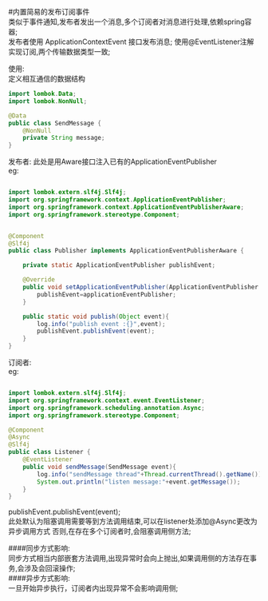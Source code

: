 #内置简易的发布订阅事件  
类似于事件通知,发布者发出一个消息,多个订阅者对消息进行处理,依赖spring容器;  
发布者使用 ApplicationContextEvent 接口发布消息; 使用@EventListener注解实现订阅,两个传输数据类型一致;  

使用:  
定义相互通信的数据结构
```java
import lombok.Data;
import lombok.NonNull;

@Data
public class SendMessage {
    @NonNull
    private String message;
}
```
发布者: 此处是用Aware接口注入已有的ApplicationEventPublisher   
eg:
```java

import lombok.extern.slf4j.Slf4j;
import org.springframework.context.ApplicationEventPublisher;
import org.springframework.context.ApplicationEventPublisherAware;
import org.springframework.stereotype.Component;


@Component
@Slf4j
public class Publisher implements ApplicationEventPublisherAware {

    private static ApplicationEventPublisher publishEvent;

    @Override
    public void setApplicationEventPublisher(ApplicationEventPublisher applicationEventPublisher) {
        publishEvent=applicationEventPublisher;
    }

    public static void publish(Object event){
        log.info("publish event :{}",event);
        publishEvent.publishEvent(event); 
    }
}

```
订阅者:  
eg:  
```java

import lombok.extern.slf4j.Slf4j;
import org.springframework.context.event.EventListener;
import org.springframework.scheduling.annotation.Async;
import org.springframework.stereotype.Component;

@Component
@Async
@Slf4j
public class Listener {
    @EventListener
    public void sendMessage(SendMessage event){
        log.info("sendMessage thread"+Thread.currentThread().getName());
        System.out.println("listen message:"+event.getMessage());
    }
}

```  
publishEvent.publishEvent(event);  
此处默认为阻塞调用需要等到方法调用结束,可以在listener处添加@Async更改为异步调用方式
否则,在存在多个订阅者时,会阻塞调用侧方法;

####同步方式影响:  
同步方式相当内部嵌套方法调用,出现异常时会向上抛出,如果调用侧的方法存在事务,会涉及会回滚操作;  
####异步方式影响:  
一旦开始异步执行，订阅者内出现异常不会影响调用侧;